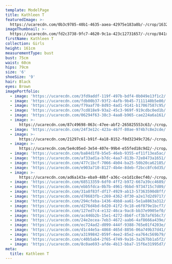 ```yaml
---
template: ModelPage
title: Kathleen T
featuredImage: >-
  https://ucarecdn.com/0b3c9785-40b1-4635-aaea-42975e183a8b/-/crop/1632x820/0,598/-/preview/
imageThumbnail: >-
  https://ucarecdn.com/fd2c3738-9fc7-4620-9c1a-423c12731657/-/crop/841x1293/367,393/-/preview/
firstName: Kathleen T
collection: Girls
height: 161cm
measurementType: bust
bust: 75cm
waist: 60cm
hips: 79cm
size: '6'
shoeSize: '9'
hair: Black
eyes: Brown
imagePortfolio:
  - image: 'https://ucarecdn.com/3fd9addf-119f-497b-bdf4-0b049e13f1c2/'
  - image: 'https://ucarecdn.com/fdb00b37-93f2-4afb-9b45-7111140b5e00/'
  - image: 'https://ucarecdn.com/f79aaf70-8d93-4ad1-9141-b17067587c95/'
  - image: 'https://ucarecdn.com/7cd818e9-93a2-45c3-969f-919cdbc0ed1b/'
  - image: 'https://ucarecdn.com/06294f63-38c3-4aa8-b965-cae224a6a161/'
  - image: >-
      https://ucarecdn.com/87c49698-063c-47ee-abf2-265825553c63/-/crop/741x918/0,203/-/preview/
  - image: 'https://ucarecdn.com/24f3e12c-423a-467f-80ae-974b7c8e2cde/'
  - image: >-
      https://ucarecdn.com/21297c61-b91f-4a18-8152-f0d32349c726/-/crop/1578x2329/0,120/-/preview/
  - image: >-
      https://ucarecdn.com/5e4c05ed-3e54-407e-99b4-e55fed18c9d2/-/crop/1632x1834/0,359/-/preview/
  - image: 'https://ucarecdn.com/ba84d1f8-b5e5-46eb-9355-ef11f13ea5ac/'
  - image: 'https://ucarecdn.com/af33ad1a-b7dc-4aa7-813b-72e8473a1651/'
  - image: 'https://ucarecdn.com/477c1bcf-7066-4b04-ba25-50b20ca62185/'
  - image: 'https://ucarecdn.com/e903a710-8127-4b4e-8deb-f2bcc8fc6d35/'
  - image: >-
      https://ucarecdn.com/ad6a143a-eba9-48bf-a36c-ce1d1c8ecf40/-/crop/750x950/0,172/-/preview/
  - image: 'https://ucarecdn.com/68513359-6df0-4ff2-b972-667a39cc4689/'
  - image: 'https://ucarecdn.com/ebb5fdca-0b7b-4961-9bbd-9734715c7d09/'
  - image: 'https://ucarecdn.com/31a8f83f-df17-4929-ab13-57363590d8ff/'
  - image: 'https://ucarecdn.com/d70683fb-c269-4362-8f30-a2e17d2d9717/'
  - image: 'https://ucarecdn.com/294cfeba-1436-4bb8-aa61-5e1a8863a312/'
  - image: 'https://ucarecdn.com/d276d4bd-6d20-41f2-9c18-e6f079e1bcf7/'
  - image: 'https://ucarecdn.com/127ed7c4-e132-46ca-9ac8-bb37e9905ef0/'
  - image: 'https://ucarecdn.com/ac446b2b-15e1-4272-8b6f-cf3b7af656c7/'
  - image: 'https://ucarecdn.com/24e2ecea-7eb3-4672-aab6-4af8666a439e/'
  - image: 'https://ucarecdn.com/ec724ad2-d099-444f-9388-765e01f4203e/'
  - image: 'https://ucarecdn.com/d1c44e5a-4868-465d-8856-06a749b37d41/'
  - image: 'https://ucarecdn.com/a3199842-059f-4ee2-85e2-ea764c569b79/'
  - image: 'https://ucarecdn.com/c40b5ab4-2f65-4749-9a16-3a267bb1a5f2/'
  - image: 'https://ucarecdn.com/8c0ae693-afde-4b13-bba7-15f6e31995d7/'
meta:
  title: Kathleen T
---
```


